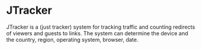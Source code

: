 # JTracker
JTracker is a (just tracker) system for tracking traffic and counting redirects of viewers and guests to links. The system can determine the device and the country, region, operating system, browser, date.
